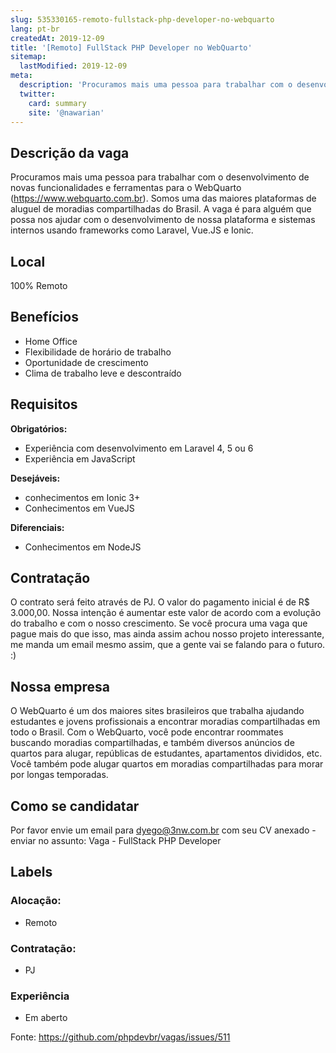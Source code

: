 ```yaml
---
slug: 535330165-remoto-fullstack-php-developer-no-webquarto
lang: pt-br
createdAt: 2019-12-09
title: '[Remoto] FullStack PHP Developer no WebQuarto'
sitemap:
  lastModified: 2019-12-09
meta:
  description: 'Procuramos mais uma pessoa para trabalhar com o desenvolvimento de novas funcionalidades e ferramentas para o WebQuarto (https://www.webquarto.com.br). Somos uma das maiores plataformas de aluguel de moradias compartilhadas do Brasil. A vaga é para alguém que possa nos ajudar com o desenvolvimento de nossa plataforma e sistemas internos usando frameworks como Laravel, Vue.JS e Ionic.'
  twitter:
    card: summary
    site: '@nawarian'
---
```


## Descrição da vaga

Procuramos mais uma pessoa para trabalhar com o desenvolvimento de novas funcionalidades e ferramentas para o WebQuarto (https://www.webquarto.com.br). Somos uma das maiores plataformas de aluguel de moradias compartilhadas do Brasil. A vaga é para alguém que possa nos ajudar com o desenvolvimento de nossa plataforma e sistemas internos usando frameworks como Laravel, Vue.JS e Ionic. 

## Local

100% Remoto

## Benefícios

- Home Office
- Flexibilidade de horário de trabalho
- Oportunidade de crescimento
- Clima de trabalho leve e descontraído

## Requisitos

**Obrigatórios:**
- Experiência com desenvolvimento em Laravel 4, 5 ou 6
- Experiência em JavaScript


**Desejáveis:**
- conhecimentos em Ionic 3+
- Conhecimentos em VueJS

**Diferenciais:**
- Conhecimentos em NodeJS

## Contratação

O contrato será feito através de PJ. O valor do pagamento inicial é de R$ 3.000,00. Nossa intenção é aumentar este valor de acordo com a evolução do trabalho e com o nosso crescimento. Se você procura uma vaga que pague mais do que isso, mas ainda assim achou nosso projeto interessante, me manda um email mesmo assim, que a gente vai se falando para o futuro. :)

## Nossa empresa

O WebQuarto é um dos maiores sites brasileiros que trabalha ajudando estudantes e jovens profissionais a encontrar moradias compartilhadas em todo o Brasil. Com o WebQuarto, você pode encontrar roommates buscando moradias compartilhadas, e também diversos anúncios de quartos para alugar, repúblicas de estudantes, apartamentos divididos, etc. Você também pode alugar quartos em moradias compartilhadas para morar por longas temporadas.


## Como se candidatar

Por favor envie um email para dyego@3nw.com.br com seu CV anexado - enviar no assunto: Vaga - FullStack PHP Developer

## Labels

### Alocação:
- Remoto

### Contratação:
- PJ

### Experiência
- Em aberto


Fonte: https://github.com/phpdevbr/vagas/issues/511